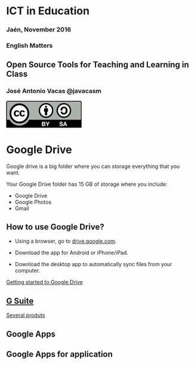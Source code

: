 # ICT in Education

### Jaén, November 2016

### English Matters

## Open Source Tools for Teaching and Learning in Class

### José Antonio Vacas @javacasm

![./Licencia CC.png](./images/Licencia_CC.png)

# Google Drive

Google drive is a big folder where you can storage everything that you want.


Your Google Drive folder has 15 GB of storage where you include:

* Google Drive
* Google Photos
* Gmail

## How to use Google Drive?

* Using a browser, go to [drive.google.com](http://drive.google.com).

* Download the app for Android or iPhone/iPad.

* Download the desktop app to automatically sync files from your computer.

[Getting started to Google Drive](https://support.google.com/drive/answer/2424384?hl=en)


## [G Suite](https://gsuite.google.com/together/)

[Several produts](https://gsuite.google.com/products/)

## Google Apps

## Google Apps for application
